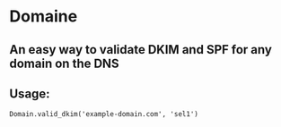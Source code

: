 # Domaine
## An easy way to validate DKIM and SPF for any domain on the DNS

## Usage:

`Domain.valid_dkim('example-domain.com', 'sel1')`
